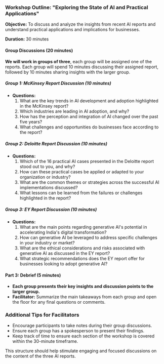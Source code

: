 
### Workshop Outline: "Exploring the State of AI and Practical Applications"

**Objective:** To discuss and analyze the insights from recent AI reports and understand practical applications and implications for businesses.

**Duration:** 30 minutes


#### Group Discussions (20 minutes)

**We will work in groups of three**, each group will be assigned one of the reports. Each group will spend 10 minutes discussing their assigned report, followed by 10 minutes sharing insights with the larger group.

##### Group 1: McKinsey Report Discussion (10 minutes)
- **Questions:**
  1. What are the key trends in AI development and adoption highlighted in the McKinsey report?
  2. Which industries are leading in AI adoption, and why?
  3. How has the perception and integration of AI changed over the past five years?
  4. What challenges and opportunities do businesses face according to the report?

##### Group 2: Deloitte Report Discussion (10 minutes)
- **Questions:**
  1. Which of the 16 practical AI cases presented in the Deloitte report stood out to you, and why?
  2. How can these practical cases be applied or adapted to your organization or industry?
  3. What are the common themes or strategies across the successful AI implementations discussed?
  4. What lessons can be learned from the failures or challenges highlighted in the report?

##### Group 3: EY Report Discussion (10 minutes)
- **Questions:**
  1. What are the main points regarding generative AI's potential in accelerating India's digital transformation?
  2. How can generative AI be leveraged to address specific challenges in your industry or market?
  3. What are the ethical considerations and risks associated with generative AI as discussed in the EY report?
  4. What strategic recommendations does the EY report offer for businesses looking to adopt generative AI?

#### Part 3: Debrief (5 minutes)
- **Each group presents their key insights and discussion points to the larger group.**
- **Facilitator:** Summarize the main takeaways from each group and open the floor for any final questions or comments.

### Additional Tips for Facilitators
- Encourage participants to take notes during their group discussions.
- Ensure each group has a spokesperson to present their findings.
- Keep track of time to ensure each section of the workshop is covered within the 30-minute timeframe.

This structure should help stimulate engaging and focused discussions on the content of the three AI reports.
